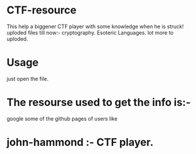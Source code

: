 # CTF-resource
This help a biggener CTF player with some knowledge when he is struck! 
uploded files till now:-
cryptography.
Esoteric Languages.
lot more to uploded.
                      
                      
  # Usage 
  just open the file.
  
  # The resourse used to get the info is:-
  google
  some of the github pages of users like 
  # john-hammond :- CTF player.


